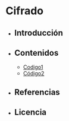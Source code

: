 # Cifrado

- ## Introducción
- ## Contenidos
   - [Codigo1](modulo1/codigo1.md)
   - [Código2](modulo2/codigo2.md)
   
- ## Referencias
- ## Licencia
